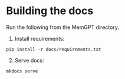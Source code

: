 # Building the docs 

Run the following from the MemGPT directory. 

1. Install requirements: 
```
pip install -r docs/requirements.txt
```

2. Serve docs: 
```
mkdocs serve
```


